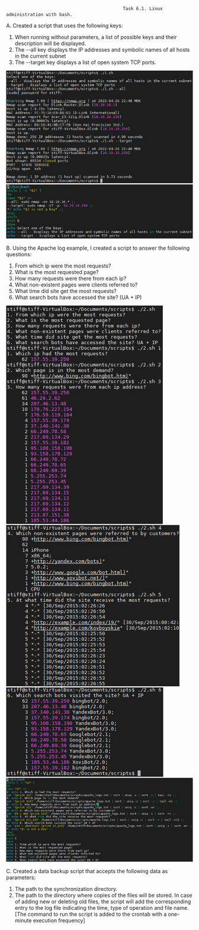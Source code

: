                                                 Task 6.1. Linux administration with bash.
                                                
A. Created a script that uses the following keys:
1. When running without parameters, a list of possible keys and their description will be displayed.
2. The --all key displays the IP addresses and symbolic names of all hosts in the current subnet
3. The --target key displays a list of open system TCP ports.

![image](https://github.com/Stiff228/DevOps_online_Kharkiv_2022Q1Q2/blob/main/m6/task%206.1/1.png)
![image](https://github.com/Stiff228/DevOps_online_Kharkiv_2022Q1Q2/blob/main/m6/task%206.1/2.png)

B. Using the Apache log example, I created a script to answer the following questions:
1. From which ip were the most requests?
2. What is the most requested page?
3. How many requests were there from each ip?
4. What non-existent pages were clients referred to?
5. What time did site get the most requests?
6. What search bots have accessed the site? (UA + IP)

![image](https://github.com/Stiff228/DevOps_online_Kharkiv_2022Q1Q2/blob/main/m6/task%206.1/3.png)
![image](https://github.com/Stiff228/DevOps_online_Kharkiv_2022Q1Q2/blob/main/m6/task%206.1/4.png)
![image](https://github.com/Stiff228/DevOps_online_Kharkiv_2022Q1Q2/blob/main/m6/task%206.1/5.png)
![image](https://github.com/Stiff228/DevOps_online_Kharkiv_2022Q1Q2/blob/main/m6/task%206.1/6.png)

C. Created a data backup script that accepts the following data as parameters:
1. The path to the synchronization directory.
2. The path to the directory where copies of the files will be stored.
In case of adding new or deleting old files, the script will add the corresponding entry to the log file indicating the time, type of operation and file name. [The command to run the script is added to the crontab with a one-minute execution frequency]
